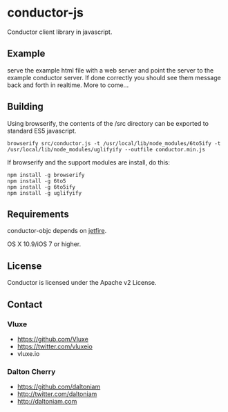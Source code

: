 # conductor-js
Conductor client library in javascript.

## Example

serve the example html file with a web server and point the server to the example conductor server. If done correctly you should see them message back and forth in realtime. More to come...

## Building

Using browserify, the contents of the /src directory can be exported to standard ES5 javascript.

```shell
browserify src/conductor.js -t /usr/local/lib/node_modules/6to5ify -t /usr/local/lib/node_modules/uglifyify --outfile conductor.min.js
```

If browserify and the support modules are install, do this:

```
npm install -g browserify
npm install -g 6to5
npm install -g 6to5ify
npm install -g uglifyify
```

## Requirements

conductor-objc depends on [jetfire](https://github.com/acmacalister/jetfire).

OS X 10.9/iOS 7 or higher.

## License

Conductor is licensed under the Apache v2 License.

## Contact

### Vluxe
* https://github.com/Vluxe
* https://twitter.com/vluxeio
* vluxe.io

### Dalton Cherry
* https://github.com/daltoniam
* http://twitter.com/daltoniam
* http://daltoniam.com